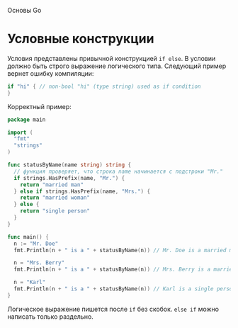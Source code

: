 Основы Go

# Условные конструкции

Условия представлены привычной конструкцией `if else`. В условии должно быть строго выражение логического типа. Следующий пример вернет ошибку компиляции:

```go
if "hi" { // non-bool "hi" (type string) used as if condition
}
```

Корректный пример:

```go
package main

import (
  "fmt"
  "strings"
)

func statusByName(name string) string {
  // функция проверяет, что строка name начинается с подстроки "Mr."
  if strings.HasPrefix(name, "Mr.") {
    return "married man"
  } else if strings.HasPrefix(name, "Mrs.") {
    return "married woman"
  } else {
    return "single person"
  }
}

func main() {
  n := "Mr. Doe"
  fmt.Println(n + " is a " + statusByName(n)) // Mr. Doe is a married man

  n = "Mrs. Berry"
  fmt.Println(n + " is a " + statusByName(n)) // Mrs. Berry is a married woman

  n = "Karl"
  fmt.Println(n + " is a " + statusByName(n)) // Karl is a single person
}
```

Логическое выражение пишется после `if` без скобок. `else if` можно написать только раздельно.
